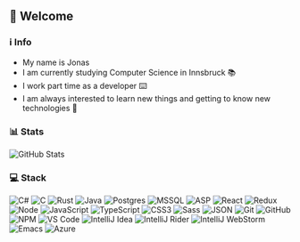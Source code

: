 ## 👋 Welcome

### ℹ️ Info
 - My name is Jonas
 - I am currently studying Computer Science in Innsbruck 📚
 - I work part time as a developer ⌨️
 - I am always interested to learn new things and getting to know new technologies 📲

### 📊 Stats

![GitHub Stats](https://github-readme-stats.vercel.app/api?username=jonaserhart&show_icons=true&theme=transparent)

### 💻 Stack
![C#](https://img.shields.io/badge/-C%23-%231db000?style=flat-square&logo=c&logoColor=%23ffffff) 
![C](https://img.shields.io/badge/-C-%23000000?style=flat-square&logo=c&logoColor=%23ffffff) 
![Rust](https://img.shields.io/badge/-C-%23000000?style=flat-square&logo=rust&logoColor=%23000000) 
![Java](https://img.shields.io/badge/-Java-%23E44D27?style=flat-square&logo=java&logoColor=%23ffffff) 
![Postgres](https://img.shields.io/badge/-PostgreSQL-%23006fb0?style=flat-square&logo=postgresql&logoColor=%23ffffff) 
![MSSQL](https://img.shields.io/badge/-MSSQL-%23ebc802?style=flat-square&logo=sql&logoColor=%23ffffff) 
![ASP](https://img.shields.io/badge/-dotNet/core-%23000000?style=flat-square&logo=DOTNET)
![React](https://img.shields.io/badge/-React-%2361DAFB?style=flat-square&logo=react&logoColor=%23ffffff) 
![Redux](https://img.shields.io/badge/-Redux-%23764ABC?style=flat-square&logo=redux) 
![Node](https://img.shields.io/badge/-Node-%23339933?style=flat-square&logo=node.js&logoColor=%23ffffff) 
![JavaScript](https://img.shields.io/badge/-JavaScript-%23F7DF1C?style=flat-square&logo=javascript&logoColor=%23ffffff) 
![TypeScript](https://img.shields.io/badge/-TypeScript-%231572B6?style=flat-square&logo=typescript&logoColor=%23ffffff)
![CSS3](https://img.shields.io/badge/-CSS3-%231572B6?style=flat-square&logo=css3)
![Sass](https://img.shields.io/badge/-Sass-%23CC6699?style=flat-square&logo=sass&logoColor=%23ffffff) 
![JSON](https://img.shields.io/badge/-JSON-%23000000?style=flat-square&logo=json)
![Git](https://img.shields.io/badge/-Git-%23F05032?style=flat-square&logo=git&logoColor=%23ffffff) 
![GitHub](https://img.shields.io/badge/-GitHub-%23181717?style=flat-square&logo=github) 
![NPM](https://img.shields.io/badge/-NPM-%23CB3837?style=flat-square&logo=npm) 
![VS Code](https://img.shields.io/badge/-VSCode-%23007ACC?style=flat-square&logo=visual-studio-code)
![IntelliJ Idea](https://img.shields.io/badge/-IntelliJIdea-%23a036c9?style=flat-square&logo=jetbrains)
![IntelliJ Rider](https://img.shields.io/badge/-Rider-%23c97336?style=flat-square&logo=jetbrains)
![IntelliJ WebStorm](https://img.shields.io/badge/-WebStorm-%2336c9b1?style=flat-square&logo=jetbrains)
![Emacs](https://img.shields.io/badge/-Emacs-%23000000?style=flat-square&logo=emacs)
![Azure](https://img.shields.io/badge/-Azure-%231572B6?style=flat-square&logo=Microsoft&logoColor=%23ffffff)

